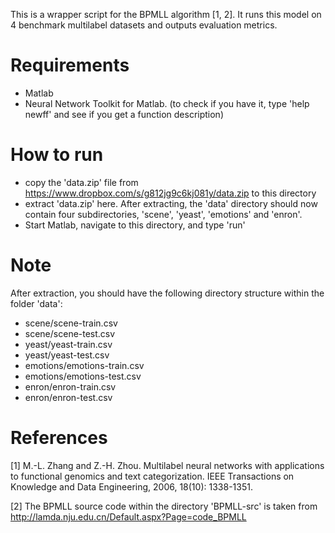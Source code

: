 This is a wrapper script for the BPMLL algorithm [1, 2].
It runs this model on 4 benchmark multilabel datasets and outputs evaluation metrics.

Requirements
================================

* Matlab
* Neural Network Toolkit for Matlab. (to check if you have it, type 'help newff' and see if you get a function description)

How to run
================================

* copy the 'data.zip' file from https://www.dropbox.com/s/g812jg9c6kj081y/data.zip to this directory
* extract 'data.zip' here. After extracting, the 'data' directory should now contain four subdirectories, 'scene', 'yeast', 'emotions' and 'enron'.
* Start Matlab, navigate to this directory, and type 'run'

Note
================================

After extraction, you should have the following directory structure within the folder 'data':
* scene/scene-train.csv
* scene/scene-test.csv
* yeast/yeast-train.csv
* yeast/yeast-test.csv
* emotions/emotions-train.csv
* emotions/emotions-test.csv
* enron/enron-train.csv
* enron/enron-test.csv

References
================================

[1] M.-L. Zhang and Z.-H. Zhou. Multilabel neural networks with applications to functional genomics and text categorization. IEEE Transactions on Knowledge and Data Engineering, 2006, 18(10): 1338-1351.

[2] The BPMLL source code within the directory 'BPMLL-src' is taken from http://lamda.nju.edu.cn/Default.aspx?Page=code_BPMLL
